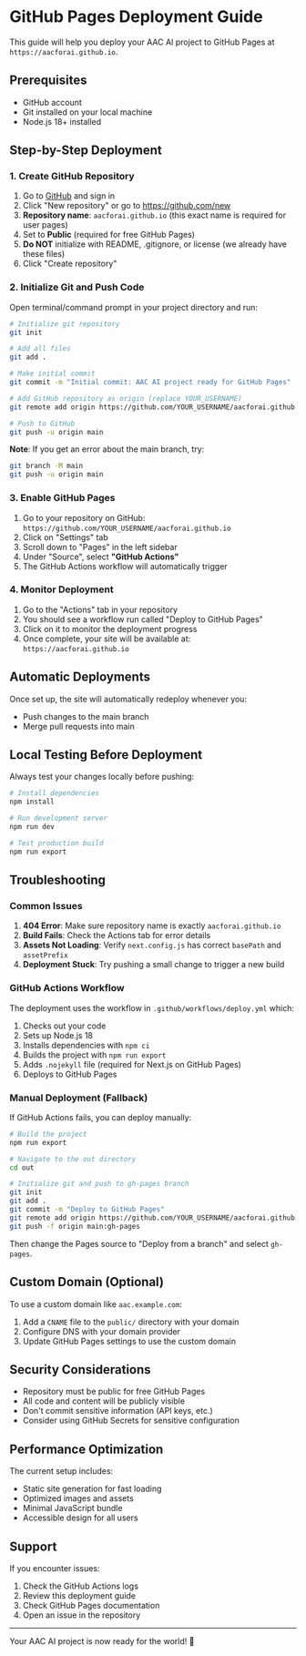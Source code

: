 # GitHub Pages Deployment Guide

This guide will help you deploy your AAC AI project to GitHub Pages at `https://aacforai.github.io`.

## Prerequisites

- GitHub account
- Git installed on your local machine
- Node.js 18+ installed

## Step-by-Step Deployment

### 1. Create GitHub Repository

1. Go to [GitHub](https://github.com) and sign in
2. Click "New repository" or go to https://github.com/new
3. **Repository name**: `aacforai.github.io` (this exact name is required for user pages)
4. Set to **Public** (required for free GitHub Pages)
5. **Do NOT** initialize with README, .gitignore, or license (we already have these files)
6. Click "Create repository"

### 2. Initialize Git and Push Code

Open terminal/command prompt in your project directory and run:

```bash
# Initialize git repository
git init

# Add all files
git add .

# Make initial commit
git commit -m "Initial commit: AAC AI project ready for GitHub Pages"

# Add GitHub repository as origin (replace YOUR_USERNAME)
git remote add origin https://github.com/YOUR_USERNAME/aacforai.github.io.git

# Push to GitHub
git push -u origin main
```

**Note**: If you get an error about the main branch, try:
```bash
git branch -M main
git push -u origin main
```

### 3. Enable GitHub Pages

1. Go to your repository on GitHub: `https://github.com/YOUR_USERNAME/aacforai.github.io`
2. Click on "Settings" tab
3. Scroll down to "Pages" in the left sidebar
4. Under "Source", select **"GitHub Actions"**
5. The GitHub Actions workflow will automatically trigger

### 4. Monitor Deployment

1. Go to the "Actions" tab in your repository
2. You should see a workflow run called "Deploy to GitHub Pages"
3. Click on it to monitor the deployment progress
4. Once complete, your site will be available at: `https://aacforai.github.io`

## Automatic Deployments

Once set up, the site will automatically redeploy whenever you:
- Push changes to the main branch
- Merge pull requests into main

## Local Testing Before Deployment

Always test your changes locally before pushing:

```bash
# Install dependencies
npm install

# Run development server
npm run dev

# Test production build
npm run export
```

## Troubleshooting

### Common Issues

1. **404 Error**: Make sure repository name is exactly `aacforai.github.io`
2. **Build Fails**: Check the Actions tab for error details
3. **Assets Not Loading**: Verify `next.config.js` has correct `basePath` and `assetPrefix`
4. **Deployment Stuck**: Try pushing a small change to trigger a new build

### GitHub Actions Workflow

The deployment uses the workflow in `.github/workflows/deploy.yml` which:
1. Checks out your code
2. Sets up Node.js 18
3. Installs dependencies with `npm ci`
4. Builds the project with `npm run export`
5. Adds `.nojekyll` file (required for Next.js on GitHub Pages)
6. Deploys to GitHub Pages

### Manual Deployment (Fallback)

If GitHub Actions fails, you can deploy manually:

```bash
# Build the project
npm run export

# Navigate to the out directory
cd out

# Initialize git and push to gh-pages branch
git init
git add .
git commit -m "Deploy to GitHub Pages"
git remote add origin https://github.com/YOUR_USERNAME/aacforai.github.io.git
git push -f origin main:gh-pages
```

Then change the Pages source to "Deploy from a branch" and select `gh-pages`.

## Custom Domain (Optional)

To use a custom domain like `aac.example.com`:

1. Add a `CNAME` file to the `public/` directory with your domain
2. Configure DNS with your domain provider
3. Update GitHub Pages settings to use the custom domain

## Security Considerations

- Repository must be public for free GitHub Pages
- All code and content will be publicly visible
- Don't commit sensitive information (API keys, etc.)
- Consider using GitHub Secrets for sensitive configuration

## Performance Optimization

The current setup includes:
- Static site generation for fast loading
- Optimized images and assets
- Minimal JavaScript bundle
- Accessible design for all users

## Support

If you encounter issues:
1. Check the GitHub Actions logs
2. Review this deployment guide
3. Check GitHub Pages documentation
4. Open an issue in the repository

---

Your AAC AI project is now ready for the world! 🚀